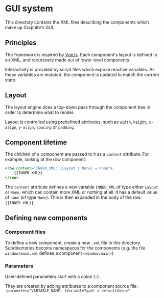 # GUI system

This directory contains the XML files describing the components which make up Graphite's GUI.

## Principles

The framework is inspired by [Vue.js](https://vuejs.org/).
Each component's layout is defined in an XML, and recursively made out of lower-level components.

Interactivity is provided by script files which expose reactive variables. As these variables are mutated, the component is updated to match the current state.

## Layout

The layout engine does a top-down pass through the component tree in order to determine what to render.

Layout is controlled using predefined attributes, such as `width`, `height`, `x-align`, `y-align`, `spacing` or `padding`.

## Component lifetime

The children of a component are passed to it as a `content` attribute. For example, looking at the row component:
```xml
<row content="INNER_XML: (Layout | None) = none">
    {{INNER_XML}}
</row>
```
The `content` attribute defines a new variable `INNER_XML` of type either `Layout` or `None`, which can contain more XML or nothing at all. It has a default value of `none` (of type `None`).
This is then expanded in the body of the row: `{{INNER_XML}}`.

## Defining new components

### Component files

To define a new component, create a new `.xml` file in this directory. Subdirectories become namespaces for the components (e.g. the file `window/main.xml` defines a component `<window:main>`).

### Parameters

User-defined parameters start with a colon (`:`).

They are created by adding attributes to a component source file:
`:parameter="VARIABLE_NAME: (VariableType) = defaultValue"`
